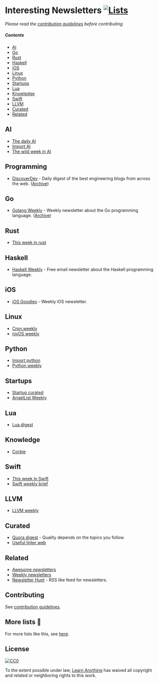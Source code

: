 # Interesting Newsletters [![Lists](https://img.shields.io/badge/More%20Lists-📔-blue.svg)](https://github.com/learn-anything/curated-lists#readme)
*Please read the [contribution guidelines](contributing.md#readme) before contributing.*

##### Contents
- [AI](#ai)
- [Go](#go)
- [Rust](#rust)
- [Haskell](#haskell)
- [iOS](#ios)
- [Linux](#linux)
- [Python](#python)
- [Startups](#startups)
- [Lua](#lua)
- [Knowledge](#knowledge)
- [Swift](#swift)
- [LLVM](#llvm)
- [Curated](#curated)
- [Related](#related)

## AI
- [The daily AI](http://thedaily.ai/)
- [Import AI](https://jack-clark.net/import-ai/)
- [The wild week in AI](https://www.getrevue.co/profile/wildml)

## Programming
- [DiscoverDev](https://www.discoverdev.io/) - Daily digest of the best engineering blogs from across the web. ([Archive](https://www.discoverdev.io/archive))

## Go
- [Golang Weekly](https://golangweekly.com) - Weekly newsletter about the Go programming language. ([Archive](https://golangweekly.com/issues))

## Rust
- [This week in rust](https://this-week-in-rust.org/)

## Haskell
- [Haskell Weekly](https://haskellweekly.news/) - Free email newsletter about the Haskell programming language.

## iOS
- [iOS Goodies](http://ios-goodies.com/) - Weekly iOS newsletter.

## Linux
- [Cron.weekly](https://www.cronweekly.com/)
- [nixOS weekly](http://weekly.nixos.org/)

## Python
- [Import python](http://importpython.com/newsletter/)
- [Python weekly](https://www.pythonweekly.com/)

## Startups
- [Startup curated](https://startup.curated.co/)
- [AngelList Weekly](https://angel.co/newsletters)

## Lua
- [Lua digest](http://luadigest.immortalin.com/)

## Knowledge
- [Corbie](http://www.thecorbie.com/)

## Swift
- [This week in Swift](https://swiftnews.curated.co/issues/124)
- [Swift weekly brief](https://swiftweekly.github.io/issue-61/)

## LLVM
- [LLVM weekly](http://llvmweekly.org)

## Curated
- [Quora digest](https://www.quora.com/topic/Quora-Weekly-Digest) - Quality depends on the topics you follow.
- [Useful linter web](http://usefulinterweb.com/)

## Related
- [Awesome newsletters](https://github.com/vredniy/awesome-newsletters#readme)
- [Weekly newsletters](https://github.com/webpro/awesome-newsletters#readme)
- [Newsletter Hunt](https://newsletterhunt.com/) - RSS like feed for newsletters.

## Contributing
See [contribution guidelines](contributing.md#readme).

## More lists 📝
For more lists like this, see [here](https://github.com/learn-anything/curated-lists#readme).

## License
[![CC0](http://mirrors.creativecommons.org/presskit/buttons/88x31/svg/cc-zero.svg)](https://creativecommons.org/publicdomain/zero/1.0/)

To the extent possible under law, [Learn Anything](https://learn-anything.xyz) has waived all copyright and related or neighboring rights to this work.
